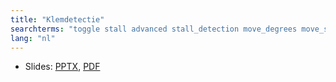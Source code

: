 ```yaml
---
title: "Klemdetectie"
searchterms: "toggle stall advanced stall_detection move_degrees move_seconds abort stall klemdetectie"
lang: "nl"
---
```

 <ul>
 <li class="ng-binding">Slides:
 <a href="ProgrammingLessons/advanced/StallDetection.pptx">PPTX</a>,
 <a href="ProgrammingLessons/advanced/StallDetection.pdf">PDF</a>
 </li>
 </ul>
